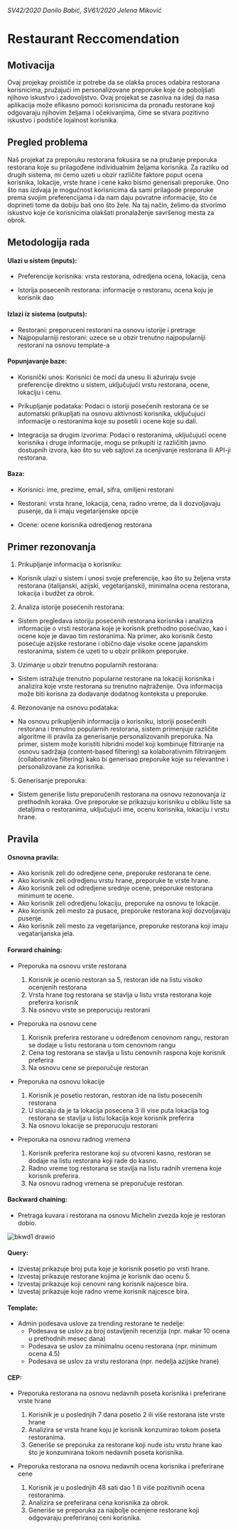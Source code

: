 <i>SV42/2020 Danilo Babić, SV61/2020 Jelena Miković</i>
<h1>Restaurant Reccomendation</h1>
<h2>Motivacija</h2>
Ovaj projekay proističe iz potrebe da se olakša proces odabira restorana korisnicima, pružajući im personalizovane preporuke koje će poboljšati njihovo iskustvo i zadovoljstvo. Ovaj projekat se zasniva na ideji da nasa aplikacija može efikasno pomoći korisnicima da pronađu restorane koji odgovaraju njihovim željama i očekivanjima, čime se stvara pozitivno iskustvo i podstiče lojalnost korisnika.
<h2>Pregled problema</h2>
Naš projekat za preporuku restorana fokusira se na pružanje preporuka restorana koje su prilagođene individualnim željama korisnika. Za razliku od drugih sistema, mi ćemo uzeti u obzir različite faktore poput ocena korisnika, lokacije, vrste hrane i cene kako bismo generisali preporuke. Ono što nas izdvaja je mogućnost korisnicima da sami prilagode preporuke prema svojim preferencijama i da nam daju povratne informacije, što će doprineti tome da dobiju baš ono što žele. Na taj način, želimo da stvorimo iskustvo koje će korisnicima olakšati pronalaženje savršenog mesta za obrok.
<h2>Metodologija rada</h2>
<h4>Ulazi u sistem (inputs): </h4> 

  - Preferencije korisnika: vrsta restorana, odredjena ocena, lokacija, cena
    
  - Istorija posecenih restorana: informacije o restoranu, ocena koju je korisnik dao
    
<h4>Izlazi iz sistema (outputs): </h4>

  - Restorani: preporuceni restorani na osnovu istorije i pretrage
  - Najpopularniji restorani: uzece se u obzir trenutno najpopularniji restorani na osnovu template-a

<h4>Popunjavanje baze:</h4>

  - Korisnički unos: Korisnici će moći da unesu ili ažuriraju svoje preferencije direktno u sistem, uključujući vrstu restorana, ocene, lokaciju i cenu.

  - Prikupljanje podataka: Podaci o istoriji posećenih restorana će se automatski prikupljati na osnovu aktivnosti korisnika, uključujući informacije o restoranima koje su posetili i ocene koje su dali.

  - Integracija sa drugim izvorima: Podaci o restoranima, uključujući ocene korisnika i druge informacije, mogu se prikupiti iz različitih javno dostupnih izvora, kao što su veb sajtovi za ocenjivanje restorana ili API-ji restorana.

<h4>Baza:</h4>

  - Korisnici: ime, prezime, email, sifra, omiljeni restorani
    
  - Restorani: vrsta hrane, lokacija, cena, radno vreme, da li dozvoljavaju pusenje, da li imaju vegetarijenske opcije
    
  - Ocene: ocene korisnika odredjenog restorana

<h2>Primer rezonovanja</h2>

  1. Prikupljanje informacija o korisniku:

  - Korisnik ulazi u sistem i unosi svoje preferencije, kao što su željena vrsta restorana (italijanski, azijski, vegetarijanski), minimalna ocena restorana, lokacija i budžet za obrok.

  2. Analiza istorije posećenih restorana:

  - Sistem pregledava istoriju posećenih restorana korisnika i analizira informacije o vrsti restorana koje je korisnik prethodno posećivao, kao i ocene koje je davao tim restoranima. Na primer, ako korisnik često posećuje azijske restorane i obično daje visoke ocene japanskim restoranima, sistem će uzeti to u obzir prilikom preporuke.

  3. Uzimanje u obzir trenutno popularnih restorana:

  - Sistem istražuje trenutno popularne restorane na lokaciji korisnika i analizira koje vrste restorana su trenutno najtraženije. Ova informacija može biti korisna za dodavanje dodatnog konteksta u preporuke.

  4. Rezonovanje na osnovu podataka:

  - Na osnovu prikupljenih informacija o korisniku, istoriji posećenih restorana i trenutno popularnih restorana, sistem primenjuje različite algoritme ili pravila za generisanje personalizovanih preporuka. Na primer, sistem može koristiti hibridni model koji kombinuje filtriranje na osnovu sadržaja (content-based filtering) sa kolaborativnim filtriranjem (collaborative filtering) kako bi generisao preporuke koje su relevantne i personalizovane za korisnika.

  5. Generisanje preporuka:

  - Sistem generiše listu preporučenih restorana na osnovu rezonovanja iz prethodnih koraka. Ove preporuke se prikazuju korisniku u obliku liste sa detaljima o restoranima, uključujući ime, ocenu korisnika, lokaciju i vrstu hrane.


<h2>Pravila</h2>
<h4>Osnovna pravila: </h4>

  - Ako korisnik zeli do odredjene cene, preporuke restorana te cene.
  - Ako korisnik zeli odredjenu vrstu hrane, preporuke te vrste hrane.
  - Ako korisnik zeli od odredjene srednje ocene, preporuke restorana minimum te ocene.
  - Ako korisnik zeli odredjenu lokaciju, preporuke na osnovu te lokacije.
  - Ako korisnik zeli mesto za pusace, preporuke restorana koji dozvoljavaju pusenje.
  - Ako korisnik zeli mesto za vegetarijance, preporuke restorana koji imaju vegatarijanska jela.

<h4>Forward chaining: </h4>

  - Preporuka na osnovu vrste restorana
    1. Korisnik je ocenio restoran sa 5, restoran ide na listu visoko ocenjenih restorana
    2. Vrsta hrane tog restorana se stavlja u listu vrsta restorana koje preferira korisnik
    3. Na osnovu vrste se preporucuju restorani
  
  - Preporuka na osnovu cene
    1. Korisnik preferira restorane u određenom cenovnom rangu, restoran se dodaje u listu restorana u tom cenovnom rangu
    2. Cena tog restorana se stavlja u listu cenovnih raspona koje korisnik preferira
    3. Na osnovu cene se preporučuje restoran
  
  - Preporuka na osnovu lokacije
    1. Korisnik je posetio restoran, restoran ide na listu posecenih restorana
    2. U slucaju da je ta lokacija posecena 3 ili vise puta lokacija tog restorana se stavlja u listu lokacija koje korisnik preferira
    3. Na osnovu lokacije se preporucuju restorani
   
  - Preporuka na osnovu radnog vremena
    1. Korisnik preferira restorane koji su otvoreni kasno, restoran se dodaje na listu restorana koji rade do kasno.
    2. Radno vreme tog restorana se stavlja na listu radnih vremena koje korisnik preferira.
    3. Na osnovu radnog vremena se preporučuje restoran.

<h4>Backward chaining: </h4>

  - Pretraga kuvara i restorana na osnovu Michelin zvezda koje je restoran dobio.
    
![bkwd1 drawio](https://github.com/JelenaMikovic/RestaurantReccomendation/assets/24361522/8926f90b-494d-4148-b2da-291489ab5ddc)

<h4>Query: </h4>

  - Izvestaj prikazuje broj puta koje je korisnik posetio po vrsti hrane.
  - Izvestaj prikazuje restorane kojima je korisnik dao ocenu 5.
  - Izvestaj prikazuje koji cenovni rang korisnik najcesce bira.
  - Izvestaj prikazuje koje radno vreme korisnik najcesce bira.

<h4>Template: </h4>

  - Admin podesava uslove za trending restorane te nedelje:
      - Podesava se uslov za broj ostavljenih recenzija (npr. makar 10 ocena u prethodnih mesec dana)
      - Podesava se uslov za minimalnu ocenu restorana (npr. minimum ocena 4.5)
      - Podesava se uslov za vrstu restorana (npr. nedelja azijske hrane)

<h4>CEP: </h4>

  - Preporuka restorana na osnovu nedavnih poseta korisnika i preferirane vrste hrane
    1. Korisnik je u poslednjih 7 dana posetio 2 ili više restorana iste vrste hrane
    2. Analizira se vrsta hrane koju je korisnik konzumirao tokom poseta restoranima.
    3. Generiše se preporuka za restorane koji nude istu vrstu hrane kao što je konzumirana tokom nedavnih poseta korisnika.

  - Preporuka restorana na osnovu nedavnih ocena korisnika i preferirane cene
    1. Korisnik je u poslednjih 48 sati dao 1 ili više pozitivnih ocena restoranima.
    2. Analizira se preferirana cena korisnika za obrok.
    3. Generiše se preporuka za najbolje ocenjene restorane koji odgovaraju preferiranoj ceni korisnika.
  
